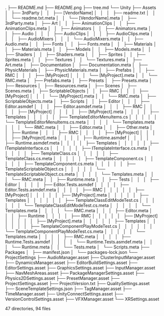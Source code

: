 .
├── README.md
├── README.png
├── tree.md
└── Unity
    ├── Assets
    │   ├── 3rdParty
    │   │   ├── [VendorName]
    │   │   │   ├── readme.txt
    │   │   │   └── readme.txt.meta
    │   │   └── [VendorName].meta
    │   ├── 3rdParty.meta
    │   ├── Art
    │   │   ├── AnimationClips
    │   │   ├── AnimationClips.meta
    │   │   ├── Animators
    │   │   ├── Animators.meta
    │   │   ├── Audio
    │   │   │   ├── AudioClips
    │   │   │   ├── AudioClips.meta
    │   │   │   ├── AudioMixers
    │   │   │   └── AudioMixers.meta
    │   │   ├── Audio.meta
    │   │   ├── Fonts
    │   │   ├── Fonts.meta
    │   │   ├── Materials
    │   │   ├── Materials.meta
    │   │   ├── Models
    │   │   ├── Models.meta
    │   │   ├── Shaders
    │   │   ├── Shaders.meta
    │   │   ├── Sprites
    │   │   ├── Sprites.meta
    │   │   ├── Textures
    │   │   └── Textures.meta
    │   ├── Art.meta
    │   ├── Documentation
    │   ├── Documentation.meta
    │   ├── PhysicMaterials
    │   ├── PhysicMaterials.meta
    │   ├── Prefabs
    │   │   ├── RMC
    │   │   │   ├── [MyProject]
    │   │   │   └── [MyProject].meta
    │   │   └── RMC.meta
    │   ├── Prefabs.meta
    │   ├── Presets
    │   ├── Presets.meta
    │   ├── Resources
    │   ├── Resources.meta
    │   ├── Scenes
    │   ├── Scenes.meta
    │   ├── ScriptableObjects
    │   │   ├── RMC
    │   │   │   ├── [MyProject]
    │   │   │   └── [MyProject].meta
    │   │   └── RMC.meta
    │   ├── ScriptableObjects.meta
    │   ├── Scripts
    │   │   ├── Editor
    │   │   │   ├── Editor.asmdef
    │   │   │   ├── Editor.asmdef.meta
    │   │   │   ├── RMC
    │   │   │   │   ├── [MyProject]
    │   │   │   │   ├── [MyProject].meta
    │   │   │   │   ├── Templates
    │   │   │   │   │   ├── TemplateEditorMenuItems.cs
    │   │   │   │   │   └── TemplateEditorMenuItems.cs.meta
    │   │   │   │   └── Templates.meta
    │   │   │   └── RMC.meta
    │   │   ├── Editor.meta
    │   │   ├── Other.meta
    │   │   ├── Runtime
    │   │   │   ├── RMC
    │   │   │   │   ├── [MyProject]
    │   │   │   │   ├── [MyProject].meta
    │   │   │   │   ├── Runtime.asmdef
    │   │   │   │   ├── Runtime.asmdef.meta
    │   │   │   │   ├── Templates
    │   │   │   │   │   ├── ITemplateInterface.cs
    │   │   │   │   │   ├── ITemplateInterface.cs.meta
    │   │   │   │   │   ├── TemplateClass.cs
    │   │   │   │   │   ├── TemplateClass.cs.meta
    │   │   │   │   │   ├── TemplateComponent.cs
    │   │   │   │   │   ├── TemplateComponent.cs.meta
    │   │   │   │   │   ├── TemplateScriptableObject.cs
    │   │   │   │   │   └── TemplateScriptableObject.cs.meta
    │   │   │   │   └── Templates.meta
    │   │   │   └── RMC.meta
    │   │   ├── Runtime.meta
    │   │   ├── Tests
    │   │   │   ├── Editor
    │   │   │   │   ├── Editor.Tests.asmdef
    │   │   │   │   ├── Editor.Tests.asmdef.meta
    │   │   │   │   ├── RMC
    │   │   │   │   │   ├── [MyProject]
    │   │   │   │   │   ├── [MyProject].meta
    │   │   │   │   │   ├── Templates
    │   │   │   │   │   │   ├── TemplateClassEditModeTest.cs
    │   │   │   │   │   │   └── TemplateClassEditModeTest.cs.meta
    │   │   │   │   │   └── Templates.meta
    │   │   │   │   └── RMC.meta
    │   │   │   ├── Editor.meta
    │   │   │   ├── Runtime
    │   │   │   │   ├── RMC
    │   │   │   │   │   ├── [MyProject]
    │   │   │   │   │   ├── [MyProject].meta
    │   │   │   │   │   ├── Templates
    │   │   │   │   │   │   ├── TemplateComponentPlayModeTest.cs
    │   │   │   │   │   │   └── TemplateComponentPlayModeTest.cs.meta
    │   │   │   │   │   └── Templates.meta
    │   │   │   │   ├── RMC.meta
    │   │   │   │   ├── Runtime.Tests.asmdef
    │   │   │   │   └── Runtime.Tests.asmdef.meta
    │   │   │   └── Runtime.meta
    │   │   └── Tests.meta
    │   └── Scripts.meta
    ├── Packages
    │   ├── manifest.json
    │   └── packages-lock.json
    └── ProjectSettings
        ├── AudioManager.asset
        ├── ClusterInputManager.asset
        ├── DynamicsManager.asset
        ├── EditorBuildSettings.asset
        ├── EditorSettings.asset
        ├── GraphicsSettings.asset
        ├── InputManager.asset
        ├── NavMeshAreas.asset
        ├── PackageManagerSettings.asset
        ├── Physics2DSettings.asset
        ├── PresetManager.asset
        ├── ProjectSettings.asset
        ├── ProjectVersion.txt
        ├── QualitySettings.asset
        ├── SceneTemplateSettings.json
        ├── TagManager.asset
        ├── TimeManager.asset
        ├── UnityConnectSettings.asset
        ├── VersionControlSettings.asset
        ├── VFXManager.asset
        └── XRSettings.asset

47 directories, 94 files
